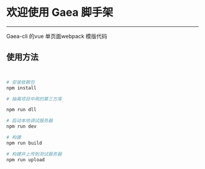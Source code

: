 # 欢迎使用 Gaea 脚手架

------
Gaea-cli 的vue 单页面webpack 模版代码


## 使用方法

``` bash


# 安装依赖包
npm install

# 抽离项目中用的第三方库

npm run dll 

# 启动本地调试服务器
npm run dev

# 构建
npm run build

# 构建并上传到测试服务器
npm run upload
```


